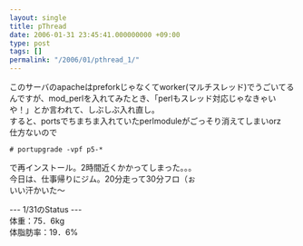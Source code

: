 ```yaml
---
layout: single
title: pThread
date: 2006-01-31 23:45:41.000000000 +09:00
type: post
tags: []
permalink: "/2006/01/pthread_1/"
---
```

このサーバのapacheはpreforkじゃなくてworker(マルチスレッド)でうごいてるんですが、mod_perlを入れてみたとき、「perlもスレッド対応じゃなきゃいや！」とか言われて、しぶしぶ入れ直し。<br />
すると、portsでちまちま入れていたperlmoduleがごっそり消えてしまいorz<br />
仕方ないので

```
# portupgrade -vpf p5-*
```

で再インストール。2時間近くかかってしまった。。。<br />
今日は、仕事帰りにジム。20分走って30分フロ（ぉ<br />
いい汗かいた〜

\-\-\- 1/31のStatus \-\-\-<br />
体重：75．6kg<br />
体脂肪率：19．6%
